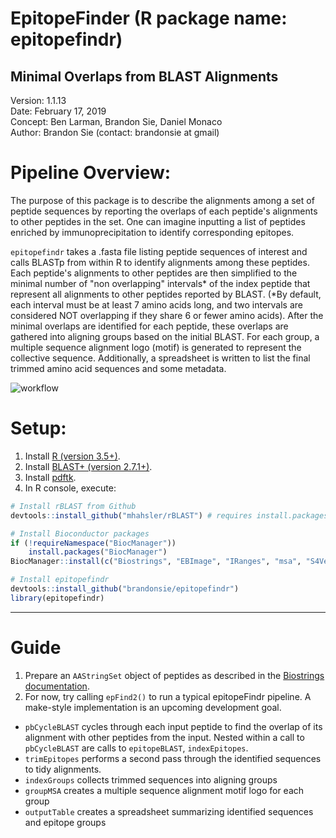 # EpitopeFinder (R package name: epitopefindr)
## Minimal Overlaps from BLAST Alignments 
Version: 1.1.13  
Date: February 17, 2019  
Concept: Ben Larman, Brandon Sie, Daniel Monaco  
Author: Brandon Sie  (contact: brandonsie at gmail)  

# Pipeline Overview: 
The purpose of this package is to describe the alignments among a set of peptide sequences by reporting the overlaps of each peptide's alignments to other peptides in the set. One can imagine inputting a list of peptides enriched by immunoprecipitation to identify corresponding epitopes. 

`epitopefindr` takes a .fasta file listing peptide sequences of interest and calls BLASTp from within R to identify alignments among these peptides. Each peptide's alignments to other peptides are then simplified to the minimal number of "non overlapping" intervals* of the index peptide that represent all alignments to other peptides reported by BLAST. (*By default, each interval must be at least 7 amino acids long, and two intervals are considered NOT overlapping if they share 6 or fewer amino acids). After the minimal overlaps are identified for each peptide, these overlaps are gathered into aligning groups based on the initial BLAST. For each group, a multiple sequence alignment logo (motif) is generated to represent the collective sequence. Additionally, a spreadsheet is written to list the final trimmed amino acid sequences and some metadata. 

![workflow](https://brandonsie.github.io/docs/EpitopeFindRWorkflow.png)

# Setup:
1. Install [R (version 3.5+)](https://www.r-project.org/).  
2. Install [BLAST+ (version 2.7.1+)](https://blast.ncbi.nlm.nih.gov/Blast.cgi?PAGE_TYPE=BlastDocs&DOC_TYPE=Download).  
3. Install [pdftk](https://www.pdflabs.com/tools/pdftk-server/).  
4. In R console, execute: 
``` r  
# Install rBLAST from Github
devtools::install_github("mhahsler/rBLAST") # requires install.packages(devtools)  

# Install Bioconductor packages
if (!requireNamespace("BiocManager"))
    install.packages("BiocManager")
BiocManager::install(c("Biostrings", "EBImage", "IRanges", "msa", "S4Vectors"))

# Install epitopefindr
devtools::install_github("brandonsie/epitopefindr")
library(epitopefindr)
```
----------------------------------------------------------------------
# Guide

1. Prepare an `AAStringSet` object of peptides as described in the [Biostrings documentation](http://web.mit.edu/~r/current/arch/i386_linux26/lib/R/library/Biostrings/html/XStringSet-class.html).
2. For now, try calling `epFind2()` to run a typical epitopeFindr pipeline. A make-style implementation is an upcoming development goal.  
  * `pbCycleBLAST` cycles through each input peptide to find the overlap of its alignment with other peptides from the input. Nested within a call to `pbCycleBLAST` are calls to `epitopeBLAST`, `indexEpitopes`. 
  * `trimEpitopes` performs a second pass through the identified sequences to tidy alignments.
  * `indexGroups` collects trimmed sequences into aligning groups
  * `groupMSA` creates a multiple sequence alignment motif logo for each group
  * `outputTable` creates a spreadsheet summarizing identified sequences and epitope groups

